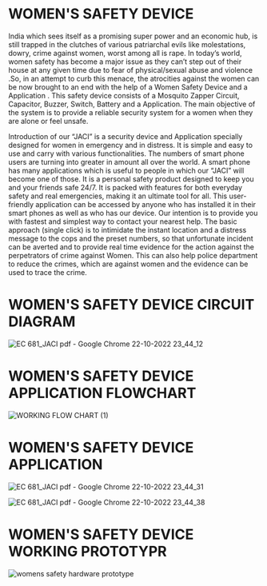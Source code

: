 # WOMEN'S SAFETY DEVICE
   India which sees itself as a promising super power and an economic hub, is still trapped in the
clutches of various patriarchal evils like molestations, dowry, crime against women, worst among all is rape. In
today’s world, women safety has become a major issue as they can’t step out of their house at any given time
due to fear of physical/sexual abuse and violence .So, in an attempt to curb this menace, the atrocities against
the women can be now brought to an end with the help of a Women Safety Device and a Application . This
safety device consists of a Mosquito Zapper Circuit, Capacitor, Buzzer, Switch, Battery and a Application. The
main objective of the system is to provide a reliable security system for a women when they are alone or feel
unsafe. 

Introduction of our “JACI” is a security device and Application specially designed for women in emergency and
in distress. It is simple and easy to use and carry with various functionalities. The numbers of smart phone users
are turning into greater in amount all over the world. A smart phone has many applications which is useful to
people in which our “JACI” will become one of those. It is a personal safety product designed to keep you and
your friends safe 24/7. It is packed with features for both everyday safety
and real emergencies, making it an ultimate tool for all. This user-friendly application can be accessed by
anyone who has installed it in their smart phones as well as who has our device. Our intention is to provide you
with fastest and simplest way to contact your nearest help. The basic approach (single click) is to intimidate the
instant location and a distress message to the cops and the preset numbers, so that unfortunate incident can be
averted and to provide real time evidence for the action against the perpetrators of crime against Women. This
can also help police department to reduce the crimes, which are against women and the evidence can be used to
trace the crime.

# WOMEN'S SAFETY DEVICE CIRCUIT DIAGRAM
![EC 681_JACI pdf - Google Chrome 22-10-2022 23_44_12](https://user-images.githubusercontent.com/116372430/197356642-1494df1e-a4f1-4ad3-9ebd-896ddf66074a.png)


# WOMEN'S SAFETY DEVICE APPLICATION FLOWCHART
![WORKING FLOW CHART (1)](https://user-images.githubusercontent.com/116372430/197356523-e2e085b1-f794-4589-8a20-ec14980513f9.jpg)

# WOMEN'S SAFETY DEVICE APPLICATION
![EC 681_JACI pdf - Google Chrome 22-10-2022 23_44_31](https://user-images.githubusercontent.com/116372430/197356659-3aab985a-9912-4aa5-99c0-8007b6d57370.png)

![EC 681_JACI pdf - Google Chrome 22-10-2022 23_44_38](https://user-images.githubusercontent.com/116372430/197356661-63547151-0003-4b4e-9bcc-13552b331f05.png)

# WOMEN'S SAFETY DEVICE WORKING PROTOTYPR
![womens safety hardware prototype](https://user-images.githubusercontent.com/116372430/197356703-73e6c2c5-2a13-4c03-87b0-5efe9c298e01.jpeg)

